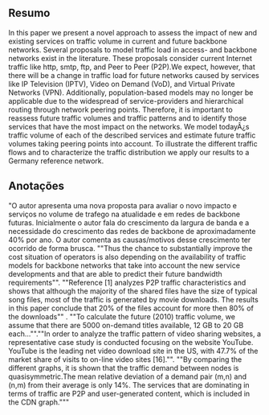 ## Resumo

In this paper we present a novel approach to assess the impact of new and existing services on traffic volume in current and future backbone networks. Several proposals to model traffic load in access- and backbone networks exist in the literature. These proposals consider current Internet traffic like http, smtp, ftp, and Peer to Peer (P2P).We expect, however, that there will be a change in traffic load for future networks caused by services like IP Television (IPTV), Video on Demand (VoD), and Virtual Private Networks (VPN). Additionally, population-based models may no longer be applicable due to the widespread of service-providers and hierarchical routing through network peering points. Therefore, it is important to reassess future traffic volumes and traffic patterns and to identify those services that have the most impact on the networks. We model todayÂ¿s traffic volume of each of the described services and estimate future traffic volumes taking peering points into account. To illustrate the different traffic flows and to characterize the traffic distribution we apply our results to a Germany reference network.


## Anotações

"O autor apresenta uma nova proposta para avaliar o novo impacto e serviços no volume de trafego  na atualidade e em redes de backbone futuras. Inicialmente o autor fala do crescimento da largura de banda e a necessidade do crescimento das redes de backbone de aproximadamente 40% por ano. O autor comenta as causas/motivos desse crescimento ter ocorrido de forma brusca. ""Thus the chance to substantially improve the cost situation of operators is also depending on the availability of traffic models for backbone networks that take into account the new service developments and that are able to predict their future bandwidth requirements"". ""Reference [1] analyzes P2P traffic characteristics and
shows that although the majority of the shared files have the size of typical song files, most of the traffic is generated by movie downloads. The results in this paper conclude that 20% of the files account for more then 80% of the downloads"" . ""To calculate the future (2010) traffic volume, we assume that there are 5000 on-demand titles available, 12 GB to 20 GB each..."".""In order to analyze the traffic pattern of video sharing websites, a representative case study is conducted focusing on the website YouTube. YouTube is the leading
net video download site in the US, with 47.7% of the market share of visits to on-line video sites [16]."". ""By comparing the different graphs, it is shown that the traffic demand between nodes is quasisymmetric.The mean relative deviation of a demand pair (m,n) and (n,m) from their average is only 14%. The services that are dominating in terms of traffic are P2P and user-generated content, which is included in the CDN graph."""
